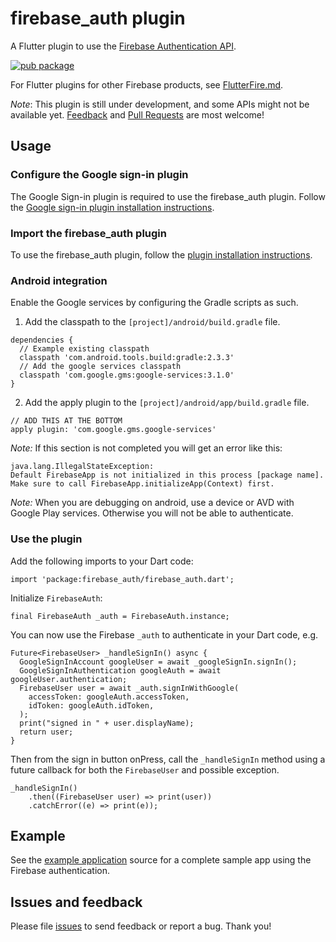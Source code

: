 # firebase_auth plugin
A Flutter plugin to use the [Firebase Authentication API](https://firebase.google.com/products/auth/).

[![pub package](https://img.shields.io/pub/v/firebase_auth.svg)](https://pub.dartlang.org/packages/firebase_auth)

For Flutter plugins for other Firebase products, see [FlutterFire.md](https://github.com/flutter/plugins/blob/master/FlutterFire.md).

*Note*: This plugin is still under development, and some APIs might not be available yet. [Feedback](https://github.com/flutter/flutter/issues) and [Pull Requests](https://github.com/flutter/plugins/pulls) are most welcome!

## Usage

### Configure the Google sign-in plugin
The Google Sign-in plugin is required to use the firebase_auth plugin. Follow the [Google sign-in plugin installation instructions](https://pub.dartlang.org/packages/google_sign_in#pub-pkg-tab-installing).

### Import the firebase_auth plugin
To use the firebase_auth plugin, follow the [plugin installation instructions](https://pub.dartlang.org/packages/firebase_auth#pub-pkg-tab-installing).

### Android integration

Enable the Google services by configuring the Gradle scripts as such.

1. Add the classpath to the `[project]/android/build.gradle` file.
```
dependencies {
  // Example existing classpath
  classpath 'com.android.tools.build:gradle:2.3.3'
  // Add the google services classpath
  classpath 'com.google.gms:google-services:3.1.0'
}
```

2. Add the apply plugin to the `[project]/android/app/build.gradle` file.
```
// ADD THIS AT THE BOTTOM
apply plugin: 'com.google.gms.google-services'
```

*Note:* If this section is not completed you will get an error like this:
```
java.lang.IllegalStateException:
Default FirebaseApp is not initialized in this process [package name].
Make sure to call FirebaseApp.initializeApp(Context) first.
```

*Note:* When you are debugging on android, use a device or AVD with Google Play services.
Otherwise you will not be able to authenticate.

### Use the plugin

Add the following imports to your Dart code:
```
import 'package:firebase_auth/firebase_auth.dart';
```

Initialize `FirebaseAuth`:
```
final FirebaseAuth _auth = FirebaseAuth.instance;
```

You can now use the Firebase `_auth` to authenticate in your Dart code, e.g.
```
Future<FirebaseUser> _handleSignIn() async {
  GoogleSignInAccount googleUser = await _googleSignIn.signIn();
  GoogleSignInAuthentication googleAuth = await googleUser.authentication;
  FirebaseUser user = await _auth.signInWithGoogle(
    accessToken: googleAuth.accessToken,
    idToken: googleAuth.idToken,
  );
  print("signed in " + user.displayName);
  return user;
}
```

Then from the sign in button onPress, 
call the `_handleSignIn` method using a future callback for both the `FirebaseUser` and possible exception.
```
_handleSignIn()
    .then((FirebaseUser user) => print(user))
    .catchError((e) => print(e));
```

## Example

See the [example application](https://github.com/flutter/plugins/tree/master/packages/firebase_auth/example) source
for a complete sample app using the Firebase authentication.

## Issues and feedback

Please file [issues](https://github.com/flutter/flutter/issues/new)
to send feedback or report a bug. Thank you!
